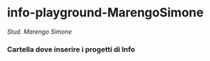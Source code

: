 # info-playground-MarengoSimone

_Stud. Marengo Simone_

### Cartella dove inserire i progetti di Info